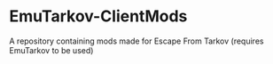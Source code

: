 # EmuTarkov-ClientMods
A repository containing mods made for Escape From Tarkov (requires EmuTarkov to be used)
